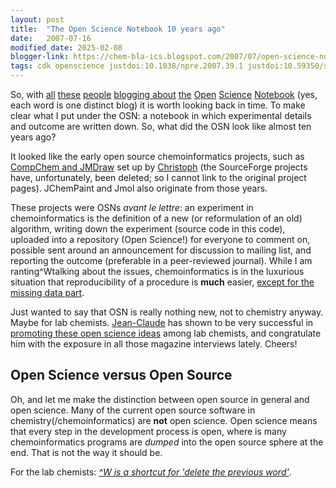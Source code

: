 ```yaml
---
layout: post
title:  "The Open Science Notebook 10 years ago"
date:   2007-07-16
modified_date: 2025-02-08
blogger-link: https://chem-bla-ics.blogspot.com/2007/07/open-science-notebook-10-years-ago.html
tags: cdk openscience justdoi:10.1038/npre.2007.39.1 justdoi:10.59350/sk1yv-zxp51
---
```


So, with [all](http://mndoci.com/blog/2007/07/14/does-the-open-research-world-need-a-single-access-point/)
[these](http://drexel-coas-elearning.blogspot.com/2006/09/open-notebook-science.html)
[people](http://3quarksdaily.blogs.com/3quarksdaily/2006/11/the_future_of_s.html)
[blogging <i class="fa-solid fa-recycle fa-xs"></i>](https://doi.org/10.59350/sk1yv-zxp51)
[about](http://www.sennoma.net/main/archives/2007/07/giving_open_notebook_science_a.php)
[the](http://scilib.typepad.com/science_library_pad/2007/06/thinking-about-.html)
[Open](http://wwmm.ch.cam.ac.uk/blogs/murrayrust/?p=353)
[Science](http://lccccollegeenglish.blogspot.com/2007/05/gary-hermans-open-notebook-science.html)
[Notebook](http://www.earlham.edu/~peters/fos/2007_04_08_fosblogarchive.html#117639147972554644)
(yes, each word is one distinct blog) it is worth looking back in time. To make clear what I put
under the OSN: a notebook in which experimental details and outcome are written down.
So, what did the OSN look like almost ten years ago?

It looked like the early open source chemoinformatics projects, such as
[CompChem and JMDraw](http://sourceforge.net/users/steinbeck/) set up by
[Christoph](http://wiki.cubic.uni-koeln.de/blog/) (the SourceForge projects have, unfortunately,
been deleted; so I cannot link to the original project pages). JChemPaint and Jmol also originate from
those years.

These projects were OSNs *avant le lettre*: an experiment in chemoinformatics is the definition of a
new (or reformulation of an old) algorithm, writing down the experiment (source code in this code),
uploaded into a repository (Open Science!) for everyone to comment on, possible sent around an
announcement for discussion to mailing list, and reporting the outcome (preferable in a peer-reviewed
journal). While I am ranting^Wtalking about the issues, chemoinformatics is in the luxurious situation
that reproducibility of a procedure is **much** easier,
[except for the missing data part](http://wwmm.ch.cam.ac.uk/blogs/murrayrust/?p=413).

Just wanted to say that OSN is really nothing new, not to chemistry anyway. Maybe for lab chemists.
[Jean-Claude](http://drexel-coas-talks-mp3-podcast.blogspot.com/) has shown to be very successful in
[promoting these open science ideas](https://doi.org/10.1038/npre.2007.39.1) among lab chemists,
and congratulate him with the exposure in all those magazine interviews lately. Cheers!

## Open Science versus Open Source

Oh, and let me make the distinction between open source in general and open science. Many of the
current open source software in chemistry(/chemoinformatics) are **not** open science. Open science
means that every step in the development process is open, where is many chemoinformatics programs
are *dumped* into the open source sphere at the end. That is not the way it should be.

For the lab chemists: *<a href="http://en.wikipedia.org/wiki/%5EW">^W is a shortcut for 'delete the previous word'</a>*.
